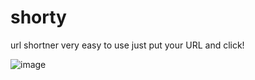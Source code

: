 # shorty
url shortner
very easy to use just put your URL and click!


![image](https://user-images.githubusercontent.com/89573774/140511309-814ab78d-f6e2-46a8-b419-18d7f3e0338b.png)
